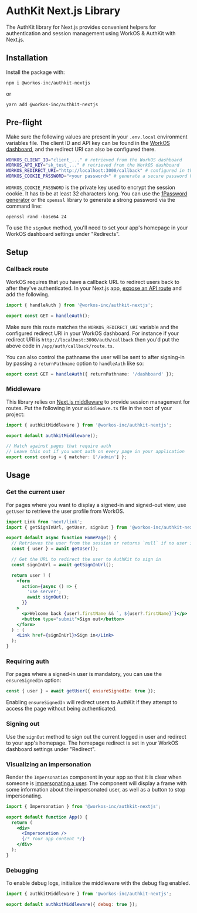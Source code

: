 # AuthKit Next.js Library

The AuthKit library for Next.js provides convenient helpers for authentication and session management using WorkOS & AuthKit with Next.js.

## Installation

Install the package with:

```
npm i @workos-inc/authkit-nextjs
```

or

```
yarn add @workos-inc/authkit-nextjs
```

## Pre-flight

Make sure the following values are present in your `.env.local` environment variables file. The client ID and API key can be found in the [WorkOS dashboard](https://dashboard.workos.com), and the redirect URI can also be configured there.

```sh
WORKOS_CLIENT_ID="client_..." # retrieved from the WorkOS dashboard
WORKOS_API_KEY="sk_test_..." # retrieved from the WorkOS dashboard
WORKOS_REDIRECT_URI="http://localhost:3000/callback" # configured in the WorkOS dashboard
WORKOS_COOKIE_PASSWORD="<your password>" # generate a secure password here
```

`WORKOS_COOKIE_PASSWORD` is the private key used to encrypt the session cookie. It has to be at least 32 characters long. You can use the [1Password generator](https://1password.com/password-generator/) or the `openssl` library to generate a strong password via the command line:

```
openssl rand -base64 24
```

To use the `signOut` method, you'll need to set your app's homepage in your WorkOS dashboard settings under "Redirects".

## Setup

### Callback route

WorkOS requires that you have a callback URL to redirect users back to after they've authenticated. In your Next.js app, [expose an API route](https://nextjs.org/docs/app/building-your-application/routing/route-handlers) and add the following.

```ts
import { handleAuth } from '@workos-inc/authkit-nextjs';

export const GET = handleAuth();
```

Make sure this route matches the `WORKOS_REDIRECT_URI` variable and the configured redirect URI in your WorkOS dashboard. For instance if your redirect URI is `http://localhost:3000/auth/callback` then you'd put the above code in `/app/auth/callback/route.ts`.

You can also control the pathname the user will be sent to after signing-in by passing a `returnPathname` option to `handleAuth` like so:

```ts
export const GET = handleAuth({ returnPathname: '/dashboard' });
```

### Middleware

This library relies on [Next.js middleware](https://nextjs.org/docs/app/building-your-application/routing/middleware) to provide session management for routes. Put the following in your `middleware.ts` file in the root of your project:

```ts
import { authkitMiddleware } from '@workos-inc/authkit-nextjs';

export default authkitMiddleware();

// Match against pages that require auth
// Leave this out if you want auth on every page in your application
export const config = { matcher: ['/admin'] };
```

## Usage

### Get the current user

For pages where you want to display a signed-in and signed-out view, use `getUser` to retrieve the user profile from WorkOS.

```jsx
import Link from 'next/link';
import { getSignInUrl, getUser, signOut } from '@workos-inc/authkit-nextjs';

export default async function HomePage() {
  // Retrieves the user from the session or returns `null` if no user is signed in
  const { user } = await getUser();

  // Get the URL to redirect the user to AuthKit to sign in
  const signInUrl = await getSignInUrl();

  return user ? (
    <form
      action={async () => {
        'use server';
        await signOut();
      }}
    >
      <p>Welcome back {user?.firstName && `, ${user?.firstName}`}</p>
      <button type="submit">Sign out</button>
    </form>
  ) : (
    <Link href={signInUrl}>Sign in</Link>
  );
}
```

### Requiring auth

For pages where a signed-in user is mandatory, you can use the `ensureSignedIn` option:

```jsx
const { user } = await getUser({ ensureSignedIn: true });
```

Enabling `ensureSignedIn` will redirect users to AuthKit if they attempt to access the page without being authenticated.

### Signing out

Use the `signOut` method to sign out the current logged in user and redirect to your app's homepage. The homepage redirect is set in your WorkOS dashboard settings under "Redirect".

### Visualizing an impersonation

Render the `Impersonation` component in your app so that it is clear when someone is [impersonating a user](https://workos.com/docs/user-management/impersonation).
The component will display a frame with some information about the impersonated user, as well as a button to stop impersonating.

```jsx
import { Impersonation } from '@workos-inc/authkit-nextjs';

export default function App() {
  return (
    <div>
      <Impersonation />
      {/* Your app content */}
    </div>
  );
}
```

### Debugging

To enable debug logs, initialize the middleware with the debug flag enabled.

```js
import { authkitMiddleware } from '@workos-inc/authkit-nextjs';

export default authkitMiddleware({ debug: true });
```
